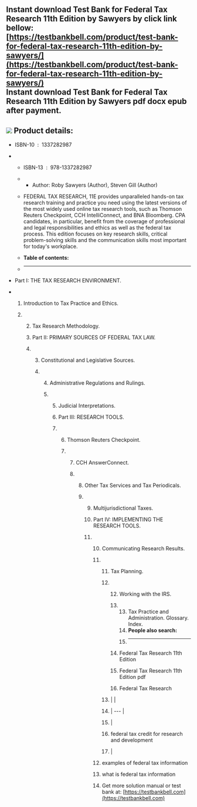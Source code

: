 Instant download **Test Bank for Federal Tax Research 11th Edition by Sawyers** by click link bellow:  
[https://testbankbell.com/product/test-bank-for-federal-tax-research-11th-edition-by-sawyers/](https://testbankbell.com/product/test-bank-for-federal-tax-research-11th-edition-by-sawyers/)  
**Instant download Test Bank for Federal Tax Research 11th Edition by Sawyers pdf docx epub after payment.**
------------------------------------------------------------------------------------------------------------


![](https://testbankbell.com/wp-content/uploads/2023/05/test_bank_for_federal_tax_research_11th_edition_by_sawyers-518x600-2.jpg)
**Product details:**
--------------------


* ISBN-10 ‏ : ‎ 1337282987
* * ISBN-13 ‏ : ‎ 978-1337282987
  * * Author: Roby Sawyers (Author), Steven Gill (Author)
   
  * FEDERAL TAX RESEARCH, 11E provides unparalleled hands-on tax research training and practice you need using the latest versions of the most widely used online tax research tools, such as Thomson Reuters Checkpoint, CCH IntelliConnect, and BNA Bloomberg. CPA candidates, in particular, benefit from the coverage of professional and legal responsibilities and ethics as well as the federal tax process. This edition focuses on key research skills, critical problem-solving skills and the communication skills most important for today's workplace.
  * **Table of contents:**
  * ----------------------
 
* Part I: THE TAX RESEARCH ENVIRONMENT.

* 1. Introduction to Tax Practice and Ethics.
 
  2. 2. Tax Research Methodology.
    
     3. Part II: PRIMARY SOURCES OF FEDERAL TAX LAW.
    
     4. 3. Constitutional and Legislative Sources.
       
        4. 4. Administrative Regulations and Rulings.
          
           5. 5. Judicial Interpretations.
             
              6. Part III: RESEARCH TOOLS.
             
              7. 6. Thomson Reuters Checkpoint.
                
                 7. 7. CCH AnswerConnect.
                   
                    8. 8. Other Tax Services and Tax Periodicals.
                      
                       9. 9. Multijurisdictional Taxes.
                         
                          10. Part IV: IMPLEMENTING THE RESEARCH TOOLS.
                         
                          11. 10. Communicating Research Results.
                             
                              11. 11. Tax Planning.
                                 
                                  12. 12. Working with the IRS.
                                     
                                      13. 13. Tax Practice and Administration. Glossary. Index.
                                          14. **People also search:**
                                          15. -----------------------
                                         
                                      14. Federal Tax Research 11th Edition
                                     
                                      15. Federal Tax Research 11th Edition pdf
                                     
                                      16. Federal Tax Research
                                     
                                  13. |  |
                                  14. | --- |
                                  15. |
                                  16. federal tax credit for research and development
                                  17.  |
                                 
                              12. examples of federal tax information
                             
                              13. what is federal tax information
                              14.  Get more solution manual or test bank at: [https://testbankbell.com](https://testbankbell.com)
